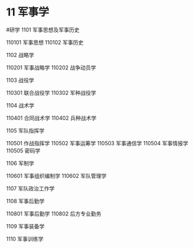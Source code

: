 # 11 军事学
#研学
1101 军事思想及军事历史

110101 军事思想
110102 军事历史

1102 战略学

110201 军事战略学
110202 战争动员学

1103 战役学

110301 联合战役学
110302 军种战役学

1104 战术学

110401 合同战术学
110402 兵种战术学

1105 军队指挥学

110501 作战指挥学
110502 军事运筹学
110503 军事通信学
110504 军事情报学
110505 密码学

1106 军制学

110601 军事组织编制学
110602 军队管理学

1107 军队政治工作学

1108 军事后勤学

110801 军事后勤学
110802 后方专业勤务

1109 军事装备学

1110 军事训练学